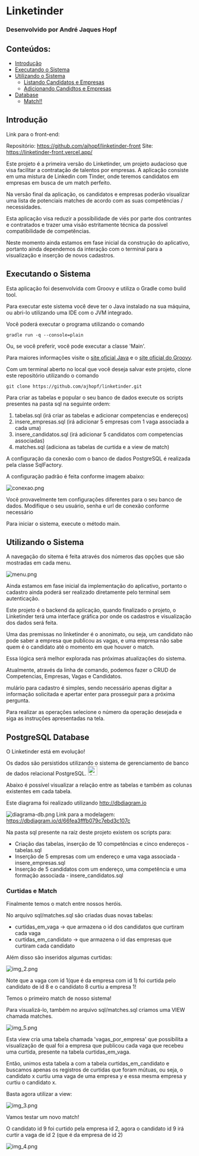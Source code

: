# Linketinder

### Desenvolvido por André Jaques Hopf

## Conteúdos:

- [Introdução](#introdução)
- [Executando o Sistema](#executando-o-sistema)
- [Utilizando o Sistema](#utilizando-o-sistema)
    - [Listando Candidatos e Empresas](#listando-candidatos-e-empresas)
    - [Adicionando Candidtos e Empresas](#adicionando-candidatos-e-empresas)
- [Database](#database)
  - [Match!!](#match)
## Introdução

Link para o front-end:

Repositório: https://github.com/ajhopf/linketinder-front
Site: https://linketinder-front.vercel.app/

Este projeto é a primeira versão do Linketinder, um projeto audacioso que visa facilitar a contratação de talentos por empresas.
A aplicação consiste em uma mistura de Linkedin com Tinder, onde teremos candidatos em empresas em busca de um match perfeito.

Na versão final da aplicação, os candidatos e empresas poderão visualizar uma lista de potenciais matches de acordo com as suas competências / necessidades.

Esta aplicação visa reduzir a possibilidade de viés por parte dos contrantes e contratados e trazer uma visão estritamente técnica da possível compatibilidade de competências.

Neste momento ainda estamos em fase inicial da construção do aplicativo, portanto ainda dependemos da interação com o terminal para a visualização e inserção de novos cadastros.


## Executando o Sistema

Esta aplicação foi desenvolvida com Groovy e utiliza o Gradle como build tool.

Para executar este sistema você deve ter o Java instalado na sua máquina, ou abri-lo utilizando uma IDE com o JVM integrado.

Você poderá executar o programa utilizando o comando

```
gradle run -q --console=plain
```

Ou, se você preferir, você pode executar a classe 'Main'.

Para maiores informações visite o [site oficial Java](https://www.java.com/en/) e o [site oficial do Groovy](https://groovy-lang.org/index.html).

Com um terminal aberto no local que você deseja salvar este projeto, clone este repositório utilizando o comando

````
git clone https://github.com/ajhopf/linketinder.git
````

Para criar as tabelas e popular o seu banco de dados execute os scripts presentes na pasta sql na seguinte ordem:
1. tabelas.sql (irá criar as tabelas e adicionar competencias e endereços)
2. insere_empresas.sql (irá adicionar 5 empresas com 1 vaga associada a cada uma)
3. insere_candidatos.sql (irá adicionar 5 candidatos com competencias associadas)
4. matches.sql (adiciona as tabelas de curtida e a view de match)

A configuração da conexão com o banco de dados PostgreSQL é realizada pela classe SqlFactory.

A configuração padrão é feita conforme imagem abaixo:

![conexao.png](assets/conexao-db.png)

Você provavelmente tem configurações diferentes para o seu banco de dados. Modifique o seu usuário, senha e url de conexão conforme necessário

Para iniciar o sistema, execute o método main.

## Utilizando o Sistema

A navegação do sitema é feita através dos números das opções que são mostradas em cada menu.

![menu.png](assets/menu.png)

Ainda estamos em fase inicial da implementação do aplicativo, portanto o cadastro ainda poderá ser realizado diretamente pelo terminal sem autenticação.

Este projeto é o backend da aplicação, quando finalizado o projeto, o Linketinder terá uma interface gráfica por onde os cadastros e visualização dos dados será feita.

Uma das premissas no linketinder é o anonimato, ou seja, um candidato não pode saber a empresa que publicou as vagas, e uma empresa não sabe quem é o candidato até o momento em que houver o match.

Essa lógica será melhor explorada nas próximas atualizações do sistema.

Atualmente, através da linha de comando, podemos fazer o CRUD de Competencias, Empresas, Vagas e Candidatos.

mulário para cadastro é simples, sendo necessário apenas digitar a informação solicitada e apertar enter para prosseguir para a próxima pergunta.

Para realizar as operações selecione o número da operação desejada e siga as instruções apresentadas na tela.


## PostgreSQL Database

O Linketinder está em evolução!

Os dados são persistidos utilizando o sistema de gerenciamento de banco de dados relacional PostgreSQL. <img src="img_1.png" alt="drawing" width="25"/>

Abaixo é possível visualizar a relação entre as tabelas e também as colunas existentes em cada tabela.

Este diagrama foi realizado utilizando http://dbdiagram.io

![diagrama-db.png](sql/diagrama-db.png)
Link para a modelagem: https://dbdiagram.io/d/66fea3fffb079c7ebd3c107c

Na pasta sql presente na raíz deste projeto existem os scripts para:
  * Criação das tabelas, inserção de 10 competências e cinco endereços - tabelas.sql
  * Inserção de 5 empresas com um endereço e uma vaga associada - insere_empresas.sql
  * Inserção de 5 candidatos com um endereço, uma competência e uma formação associada - insere_candidatos.sql

### Curtidas e Match

Finalmente temos o match entre nossos heróis.

No arquivo sql/matches.sql são criadas duas novas tabelas:

* curtidas_em_vaga -> que armazena o id dos candidatos que curtiram cada vaga
* curtidas_em_candidato -> que armazena o id das empresas que curtiram cada candidato

Além disso são inseridos algumas curtidas:

![img_2.png](assets/img_2.png)

Note que a vaga com id 1(que é da empresa com id 1) foi curtida pelo candidato de id 8 e o candidato 8 curtiu a empresa 1!

Temos o primeiro match de nosso sistema!

Para visualizá-lo, também no arquivo sql/matches.sql criamos uma VIEW chamada matches.

![img_5.png](assets/img_5.png)

Esta view cria uma tabela chamada 'vagas_por_empresa' que possibilita a visualização de qual foi a empresa que publicou cada vaga que recebeu uma curtida, presente na tabela curtidas_em_vaga.

Então, unimos esta tabela a com a tabela curtidas_em_candidato e buscamos apenas os registros de curtidas que foram mútuas, ou seja, o candidato x curtiu uma vaga de uma empresa y e essa mesma empresa y curtiu  o candidato x.

Basta agora utilizar a view:

![img_3.png](assets/img_3.png)

Vamos testar um novo match! 

O candidato id 9 foi curtido pela empresa id 2, agora o candidato id 9 irá curtir a vaga de id 2 (que é da empresa de id 2)

![img_4.png](assets/img_4.png)